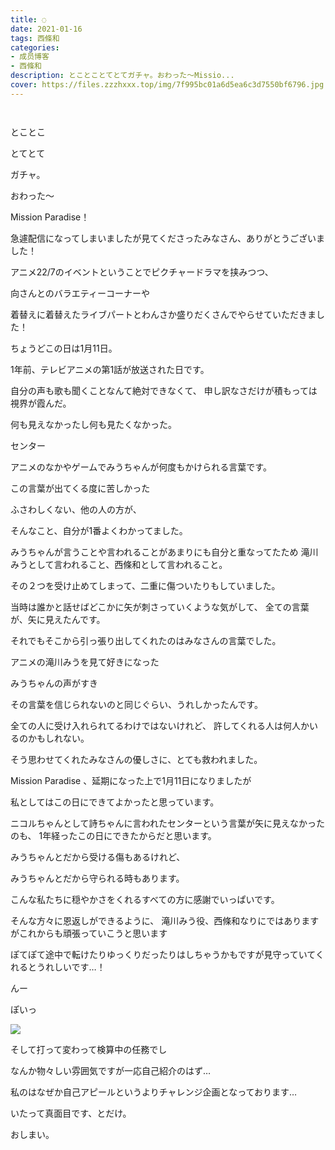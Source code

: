 ```yaml
---
title: ◌
date: 2021-01-16
tags: 西條和
categories: 
- 成员博客
- 西條和
description: とことことてとてガチャ。おわった〜Missio...
cover: https://files.zzzhxxx.top/img/7f995bc01a6d5ea6c3d7550bf6796.jpg 
---
```


        ﻿

















とことこ

















とてとて




















ガチャ。












おわった〜







Mission Paradise！













急遽配信になってしまいましたが見てくださったみなさん、ありがとうございました！










アニメ22/7のイベントということでピクチャードラマを挟みつつ、

向さんとのバラエティーコーナーや


着替えに着替えたライブパートとわんさか盛りだくさんでやらせていただきました！


























ちょうどこの日は1月11日。










1年前、テレビアニメの第1話が放送された日です。














自分の声も歌も聞くことなんて絶対できなくて、
申し訳なさだけが積もっては視界が霞んだ。









何も見えなかったし何も見たくなかった。























センター















アニメのなかやゲームでみうちゃんが何度もかけられる言葉です。







この言葉が出てくる度に苦しかった











ふさわしくない、他の人の方が、









そんなこと、自分が1番よくわかってました。



















みうちゃんが言うことや言われることがあまりにも自分と重なってたため
滝川みうとして言われること、西條和として言われること。



その２つを受け止めてしまって、二重に傷ついたりもしていました。













当時は誰かと話せばどこかに矢が刺さっていくような気がして、
全ての言葉が、矢に見えたんです。
















それでもそこから引っ張り出してくれたのはみなさんの言葉でした。











アニメの滝川みうを見て好きになった



みうちゃんの声がすき






その言葉を信じられないのと同じぐらい、うれしかったんです。













全ての人に受け入れられてるわけではないけれど、
許してくれる人は何人かいるのかもしれない。












そう思わせてくれたみなさんの優しさに、とても救われました。

















Mission Paradise 、延期になった上で1月11日になりましたが


私としてはこの日にできてよかったと思っています。
















ニコルちゃんとして詩ちゃんに言われたセンターという言葉が矢に見えなかったのも、
1年経ったこの日にできたからだと思います。













みうちゃんとだから受ける傷もあるけれど、


みうちゃんとだから守られる時もあります。
















こんな私たちに穏やかさをくれるすべての方に感謝でいっぱいです。












そんな方々に恩返しができるように、
滝川みう役、西條和なりにではありますがこれからも頑張っていこうと思います
















ぽてぽて途中で転けたりゆっくりだったりはしちゃうかもですが見守っていてくれるとうれしいです…！

























んー



ぽいっ

![](https://files.zzzhxxx.top/img/7f995bc01a6d5ea6c3d7550bf6796.jpg)







そして打って変わって検算中の任務でし










なんか物々しい雰囲気ですが一応自己紹介のはず…



私のはなぜか自己アピールというよりチャレンジ企画となっております…

















いたって真面目です、とだけ。


















おしまい。


